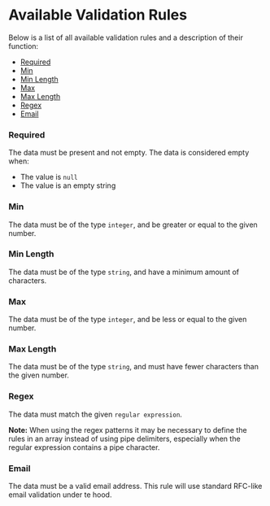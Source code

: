 # Available Validation Rules
Below is a list of all available validation rules and a description of their function:

- [Required](#ruleRequired)
- [Min](#ruleMin)
- [Min Length](#ruleMinLength)
- [Max](#ruleMax)
- [Max Length](#ruleMaxLength)
- [Regex](#ruleRegex)
- [Email](#ruleEmail)

### <a name="ruleRequired"></a>Required
The data must be present and not empty.
The data is considered empty when:

- The value is `null`
- The value is an empty string

### <a name="ruleMin"></a>Min
The data must be of the type `integer`, and be greater or equal to the given number.

### <a name="ruleMinLength"></a>Min Length
The data must be of the type `string`, and have a minimum amount of characters.

### <a name="ruleMax"></a>Max
The data must be of the type `integer`, and be less or equal to the given number.

### <a name="ruleMaxLength"></a>Max Length
The data must be of the type `string`, and must have fewer characters than the given number.

### <a name="ruleRegex"></a>Regex
The data must match the given `regular expression`.

<b>Note:</b> When using the regex patterns it may be necessary to define the rules
in an array instead of using pipe delimiters, especially when the regular expression contains a pipe character.

### <a name="ruleEmail"></a>Email
The data must be a valid email address. 
This rule will use standard RFC-like email validation under te hood.
